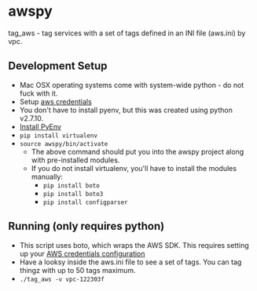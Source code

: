 # awspy

tag_aws - tag services with a set of tags defined in an INI file (aws.ini) by vpc.

## Development Setup
* Mac OSX operating systems come with system-wide python - do not fuck with it.
* Setup [aws credentials](http://docs.aws.amazon.com/cli/latest/userguide/cli-chap-getting-started.html)
* You don't have to install pyenv, but this was created using python v2.7.10.
* [Install PyEnv](https://github.com/pyenv/pyenv)
* `pip install virtualenv`
* `source awspy/bin/activate`
  * The above command should put you into the awspy project along with pre-installed modules.
  * If you do not install virtualenv, you'll have to install the modules manually:
    - `pip install boto`
    - `pip install boto3`
    - `pip install configparser`

## Running (only requires python)
* This script uses boto, which wraps the AWS SDK.  This requires setting up your [AWS credentials configuration](http://docs.aws.amazon.com/cli/latest/userguide/cli-chap-getting-started.html)
* Have a looksy inside the aws.ini file to see a set of tags.  You can tag thingz with up to 50 tags maximum.
* `./tag_aws -v vpc-122303f`
